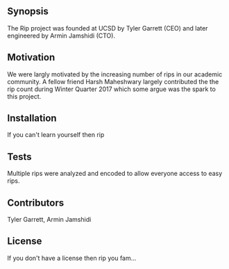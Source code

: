 ## Synopsis

The Rip project was founded at UCSD by Tyler Garrett (CEO) and later engineered by Armin Jamshidi (CTO).

## Motivation

We were largly motivated by the increasing number of rips in our academic community. A fellow friend Harsh Maheshwary largely contributed the the rip count during Winter Quarter 2017 which some argue was the spark to this project.

## Installation

If you can't learn yourself then rip

## Tests

Multiple rips were analyzed and encoded to allow everyone access to easy rips.

## Contributors

Tyler Garrett, Armin Jamshidi

## License

If you don't have a license then rip you fam...
